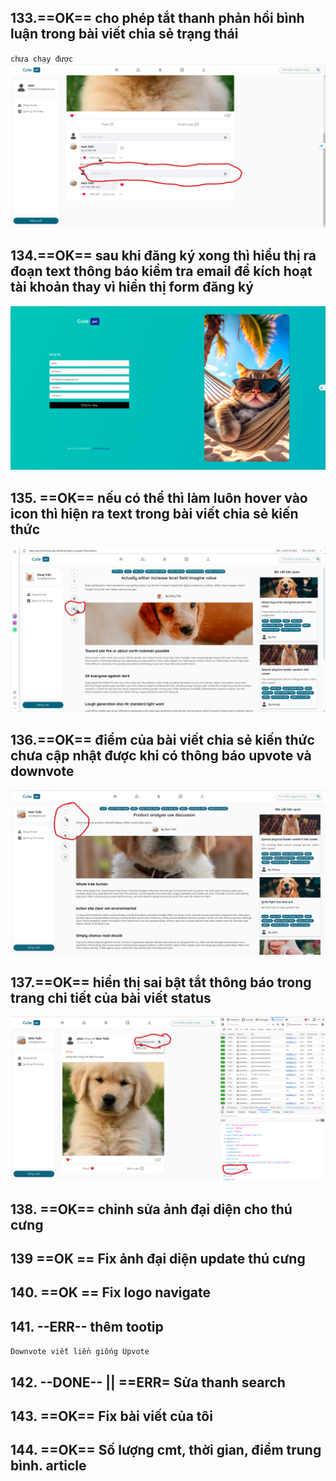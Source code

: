 ## 133.==OK==  cho phép tắt thanh phản hồi bình luận trong bài viết chia sẻ trạng thái
`chưa chạy được`
![](../media/img/err/img53.png)


## 134.==OK==  sau khi đăng ký xong thì hiểu thị ra đoạn text thông báo kiểm tra email để kích hoạt tài khoản thay vì hiển thị form đăng ký

![](../media/img/err/img54.png)

## 135. ==OK== nếu có thể thì làm luôn hover vào icon thì hiện ra text trong bài viết chia sẻ kiến thức

![](../media/img/err/img55.png)


## 136.==OK==  điểm của bài viết chia sẻ kiến thức chưa cập nhật được khi có thông báo upvote và downvote

![](../media/img/err/img56.png)

## 137.==OK==  hiển thị sai bật tắt thông báo trong trang chi tiết của bài viết status 

![](../media/img/err/img57.png)

## 138. ==OK== chỉnh sửa ảnh đại diện cho thú cưng

## 139 ==OK == Fix ảnh đại diện update thú cưng
## 140. ==OK == Fix logo navigate

## 141. --ERR-- thêm tootip
`Downvote viết liền giống Upvote`

## 142. --DONE-- || ==ERR= Sửa thanh search

## 143. ==OK== Fix bài viết của tôi

## 144. ==OK== Số lượng cmt, thời gian, điểm trung bình. article